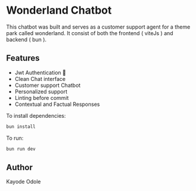 # Wonderland Chatbot

This chatbot was built and serves as a customer support agent for a theme park called wonderland. It consist of both the frontend ( viteJs ) and backend ( bun ).

## Features

- Jwt Authentication 🥴
- Clean Chat interface
- Customer support Chatbot
- Personalized support
- Linting before commit
- Contextual and Factual Responses

To install dependencies:

```bash
bun install
```

To run:

```bash
bun run dev
```

## Author

Kayode Odole
